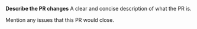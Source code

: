 **Describe the PR changes**
A clear and concise description of what the PR is.


Mention any issues that this PR would close.
